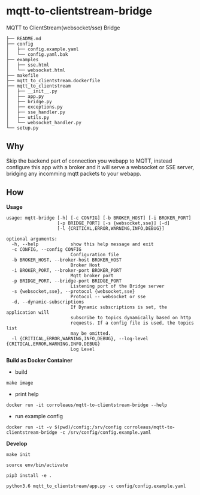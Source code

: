 # mqtt-to-clientstream-bridge

MQTT to ClientStream(websocket/sse) Bridge

```
├── README.md
├── config
│   ├── config.example.yaml
│   └── config.yaml.bak
├── examples
│   ├── sse.html
│   └── websocket.html
├── makefile
├── mqtt_to_clientstream.dockerfile
├── mqtt_to_clientstream
│   ├── __init__.py
│   ├── app.py
│   ├── bridge.py
│   ├── exceptions.py
│   ├── sse_handler.py
│   ├── utils.py
│   └── websocket_handler.py
└── setup.py
```

## Why

Skip the backend part of connection you webapp to MQTT, instead configure this app with a broker and it will serve a websocket or SSE server, bridging any incomming mqtt packets to your webapp.


## How

**Usage**

```
usage: mqtt-bridge [-h] [-c CONFIG] [-b BROKER_HOST] [-i BROKER_PORT]
                   [-p BRIDGE_PORT] [-s {websocket,sse}] [-d]
                   [-l {CRITICAL,ERROR,WARNING,INFO,DEBUG}]

optional arguments:
  -h, --help            show this help message and exit
  -c CONFIG, --config CONFIG
                        Configuration file
  -b BROKER_HOST, --broker-host BROKER_HOST
                        Broker Host
  -i BROKER_PORT, --broker-port BROKER_PORT
                        Mqtt broker port
  -p BRIDGE_PORT, --bridge-port BRIDGE_PORT
                        Listening port of the Bridge server
  -s {websocket,sse}, --protocol {websocket,sse}
                        Protocol -- websocket or sse
  -d, --dynamic-subscriptions
                        If Dynamic subscriptions is set, the application will
                        subscribe to topics dynamically based on http
                        requests. If a config file is used, the topics list
                        may be omitted.
  -l {CRITICAL,ERROR,WARNING,INFO,DEBUG}, --log-level {CRITICAL,ERROR,WARNING,INFO,DEBUG}
                        Log Level
```

**Build as Docker Container**

- build

```make image```


- print help

```docker run -it corroleaus/mqtt-to-clientstream-bridge --help```

- run example config

```docker run -it -v $(pwd)/config:/srv/config corroleaus/mqtt-to-clientstream-bridge -c /srv/config/config.example.yaml```


**Develop**

```make init```

```source env/bin/activate```

```pip3 install -e .```

```python3.6 mqtt_to_clientstream/app.py -c config/config.example.yaml```


